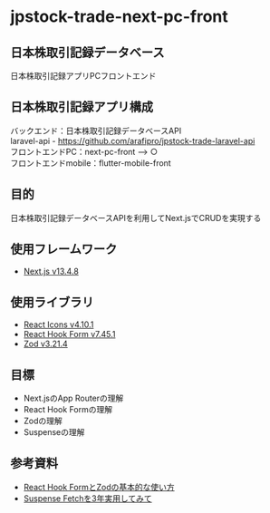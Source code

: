 # jpstock-trade-next-pc-front

## 日本株取引記録データベース

日本株取引記録アプリPCフロントエンド

## 日本株取引記録アプリ構成

バックエンド：日本株取引記録データベースAPI  
laravel-api - https://github.com/arafipro/jpstock-trade-laravel-api  
フロントエンドPC：next-pc-front --> ○  
フロントエンドmobile：flutter-mobile-front

## 目的

日本株取引記録データベースAPIを利用してNext.jsでCRUDを実現する

## 使用フレームワーク

- [Next.js v13.4.8](https://nextjs.org/docs)

## 使用ライブラリ

- [React Icons v4.10.1](https://react-icons.github.io/react-icons)
- [React Hook Form v7.45.1](https://www.react-hook-form.com/)
- [Zod v3.21.4](https://zod.dev/)

## 目標

- Next.jsのApp Routerの理解
- React Hook Formの理解
- Zodの理解
- Suspenseの理解

## 参考資料

- [React Hook FormとZodの基本的な使い方](https://qiita.com/y-suzu/items/952d417f0853341a97df)
- [Suspense Fetchを3年実用してみて](https://zenn.dev/knowledgework/articles/d460315cb4c16b#%E3%82%B5%E3%82%A4%E3%83%89%E3%82%BB%E3%83%83%E3%82%B7%E3%83%A7%E3%83%B3%E2%91%A0%3A-suspense-fetch%E3%82%923%E5%B9%B4%E5%AE%9F%E7%94%A8%E3%81%97%E3%81%A6%E3%81%BF%E3%81%A6)
